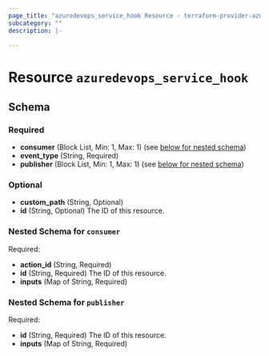 ```yaml
---
page_title: "azuredevops_service_hook Resource - terraform-provider-azuredevops"
subcategory: ""
description: |-
  
---
```


# Resource `azuredevops_service_hook`





## Schema

### Required

- **consumer** (Block List, Min: 1, Max: 1) (see [below for nested schema](#nestedblock--consumer))
- **event_type** (String, Required)
- **publisher** (Block List, Min: 1, Max: 1) (see [below for nested schema](#nestedblock--publisher))

### Optional

- **custom_path** (String, Optional)
- **id** (String, Optional) The ID of this resource.

<a id="nestedblock--consumer"></a>
### Nested Schema for `consumer`

Required:

- **action_id** (String, Required)
- **id** (String, Required) The ID of this resource.
- **inputs** (Map of String, Required)


<a id="nestedblock--publisher"></a>
### Nested Schema for `publisher`

Required:

- **id** (String, Required) The ID of this resource.
- **inputs** (Map of String, Required)


